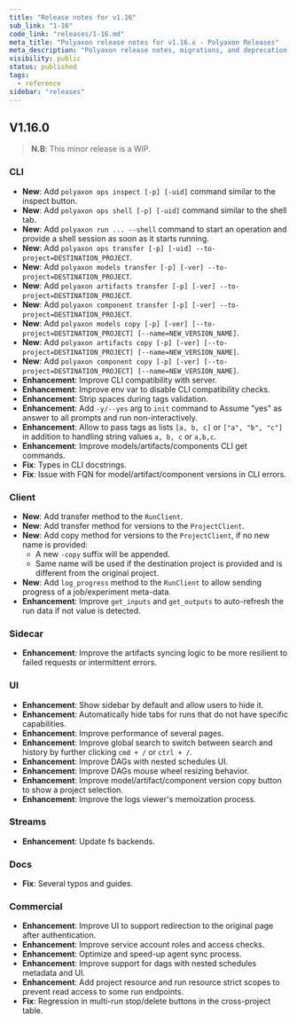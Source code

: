 ```yaml
---
title: "Release notes for v1.16"
sub_link: "1-16"
code_link: "releases/1-16.md"
meta_title: "Polyaxon release notes for v1.16.x - Polyaxon Releases"
meta_description: "Polyaxon release notes, migrations, and deprecation notes for v1.16.x."
visibility: public
status: published
tags:
  - reference
sidebar: "releases"
---
```


## V1.16.0

> **N.B**: This minor release is a WIP.

### CLI

 * **New**: Add `polyaxon ops inspect [-p] [-uid]` command similar to the inspect button.
 * **New**: Add `polyaxon ops shell [-p] [-uid]` command similar to the shell tab.
 * **New**: Add `polyaxon run ... --shell` command to start an operation and provide a shell session as soon as it starts running.
 * **New**: Add `polyaxon ops transfer [-p] [-uid] --to-project=DESTINATION_PROJECT`.
 * **New**: Add `polyaxon models transfer [-p] [-ver] --to-project=DESTINATION_PROJECT`.
 * **New**: Add `polyaxon artifacts transfer [-p] [-ver] --to-project=DESTINATION_PROJECT`.
 * **New**: Add `polyaxon component transfer [-p] [-ver] --to-project=DESTINATION_PROJECT`.
 * **New**: Add `polyaxon models copy [-p] [-ver] [--to-project=DESTINATION_PROJECT] [--name=NEW_VERSION_NAME]`.
 * **New**: Add `polyaxon artifacts copy [-p] [-ver] [--to-project=DESTINATION_PROJECT] [--name=NEW_VERSION_NAME]`.
 * **New**: Add `polyaxon component copy [-p] [-ver] [--to-project=DESTINATION_PROJECT] [--name=NEW_VERSION_NAME]`. 
 * **Enhancement**: Improve CLI compatibility with server.
 * **Enhancement**: Improve env var to disable CLI compatibility checks.
 * **Enhancement**: Strip spaces during tags validation.
 * **Enhancement**: Add `-y/--yes` arg to `init` command to Assume "yes" as answer to all prompts and run non-interactively. 
 * **Enhancement**: Allow to pass tags as lists `[a, b, c]` or `["a", "b", "c"]` in addition to handling string values `a, b, c` or `a,b,c`.
 * **Enhancement**: Improve models/artifacts/components CLI get commands.
 * **Fix**: Types in CLI docstrings.
 * **Fix**: Issue with FQN for model/artifact/component versions in CLI errors.

### Client

 * **New**: Add transfer method to the `RunClient`.
 * **New**: Add transfer method for versions to the `ProjectClient`.
 * **New**: Add copy method for versions to the `ProjectClient`, if no new name is provided:
   * A new `-copy` suffix will be appended.
   * Same name will be used if the destination project is provided and is different from the original project.
 * **New**: Add `log_progress` method to the `RunClient` to allow sending progress of a job/experiment meta-data.
 * **Enhancement**: Improve `get_inputs` and `get_outputs` to auto-refresh the run data if not value is detected.

### Sidecar

 * **Enhancement**: Improve the artifacts syncing logic to be more resilient to failed requests or intermittent errors.

### UI

 * **Enhancement**: Show sidebar by default and allow users to hide it.
 * **Enhancement**: Automatically hide tabs for runs that do not have specific capabilities.
 * **Enhancement**: Improve performance of several pages.
 * **Enhancement**: Improve global search to switch between search and history by further clicking `cmd + /` or `ctrl + /`.
 * **Enhancement**: Improve DAGs with nested schedules UI.
 * **Enhancement**: Improve DAGs mouse wheel resizing behavior.
 * **Enhancement**: Improve model/artifact/component version copy button to show a project selection.
 * **Enhancement**: Improve the logs viewer's memoization process.
 
### Streams

 * **Enhancement**: Update fs backends.

### Docs

 * **Fix**: Several typos and guides.

### Commercial

 * **Enhancement**: Improve UI to support redirection to the original page after authentication.
 * **Enhancement**: Improve service account roles and access checks.
 * **Enhancement**: Optimize and speed-up agent sync process.
 * **Enhancement**: Improve support for dags with nested schedules metadata and UI.
 * **Enhancement**: Add project resource and run resource strict scopes to prevent read access to some run endpoints.
 * **Fix**: Regression in multi-run stop/delete buttons in the cross-project table.
